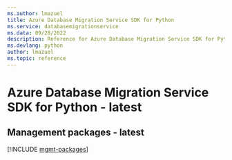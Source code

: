 ```yaml
---
ms.author: lmazuel
title: Azure Database Migration Service SDK for Python
ms.service: databasemigrationservice
ms.data: 09/28/2022
description: Reference for Azure Database Migration Service SDK for Python
ms.devlang: python
author: lmazuel
ms.topic: reference
---
```

# Azure Database Migration Service SDK for Python - latest

## Management packages - latest
[!INCLUDE [mgmt-packages](database-migration-service-mgmt-index.md)]